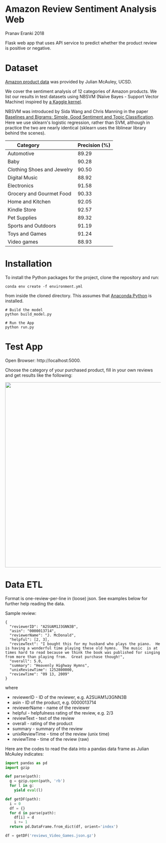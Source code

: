 # Amazon Review Sentiment Analysis Web

Pranav Eranki 2018

Flask web app that uses API service to predict whether the product review is positive or negative.

# Dataset

[Amazon product data](http://jmcauley.ucsd.edu/data/amazon/links.html) was provided by Julian McAuley, UCSD.

We cover the sentiment analysis of 12 categories of Amazon products. We list our results in test datasets using NBSVM (Naïve Bayes - Support Vector Machine) inspired by [a Kaggle kernel](https://www.kaggle.com/jhoward/nb-svm-strong-linear-baseline-eda-0-052-lb).

NBSVM was introduced by Sida Wang and Chris Manning in the paper [Baselines and Bigrams: Simple, Good Sentiment and Topic Classiﬁcation](https://nlp.stanford.edu/pubs/sidaw12_simple_sentiment.pdf). Here we use sklearn's logistic regression, rather than SVM, although in practice the two are nearly identical (sklearn uses the liblinear library behind the scenes).

| Category                   | Precision (%) |
|----------------------------|--------------|
| Automotive                 | 89.29        |
| Baby                       | 90.28        |
| Clothing Shoes and Jewelry | 90.50        |
| Digital Music              | 88.92        |
| Electronics                | 91.58        |
| Grocery and Gourmet Food   | 90.33        |
| Home and Kitchen           | 92.05        |
| Kindle Store               | 92.57        |
| Pet Supplies               | 89.32        |
| Sports and Outdoors        | 91.19        |
| Toys and Games             | 91.24        |
| Video games                | 88.93        |

# Installation

To install the Python packages for the project, clone the repository and run:

`conda env create -f environment.yml`

from inside the cloned directory. This assumes that [Anaconda Python](https://www.continuum.io/downloads) is installed.

```
# Build the model
python build_model.py

# Run the App
python run.py
```

# Test App

Open Browser: http://localhost:5000.

Choose the category of your purchased product, fill in your own reviews and get results like the following:

<img src="https://github.com/wangruinju/Amazon_Review_Sentiment_Analysis/blob/master/Demo.png" width="600" />

# Data ETL

Format is one-review-per-line in (loose) json. See examples below for further help reading the data.

Sample review:

```
{
  "reviewerID": "A2SUAM1J3GNN3B",
  "asin": "0000013714",
  "reviewerName": "J. McDonald",
  "helpful": [2, 3],
  "reviewText": "I bought this for my husband who plays the piano.  He is having a wonderful time playing these old hymns.  The music  is at times hard to read because we think the book was published for singing from more than playing from.  Great purchase though!",
  "overall": 5.0,
  "summary": "Heavenly Highway Hymns",
  "unixReviewTime": 1252800000,
  "reviewTime": "09 13, 2009"
}
```
where

* reviewerID - ID of the reviewer, e.g. A2SUAM1J3GNN3B
* asin - ID of the product, e.g. 0000013714
* reviewerName - name of the reviewer
* helpful - helpfulness rating of the review, e.g. 2/3
* reviewText - text of the review
* overall - rating of the product
* summary - summary of the review
* unixReviewTime - time of the review (unix time)
* reviewTime - time of the review (raw)

 Here are the codes to read the data into a pandas data frame as Julian McAuley indicates:

```python
import pandas as pd
import gzip

def parse(path):
  g = gzip.open(path, 'rb')
  for l in g:
    yield eval(l)

def getDF(path):
  i = 0
  df = {}
  for d in parse(path):
    df[i] = d
    i += 1
  return pd.DataFrame.from_dict(df, orient='index')

df = getDF('reviews_Video_Games.json.gz')
```
